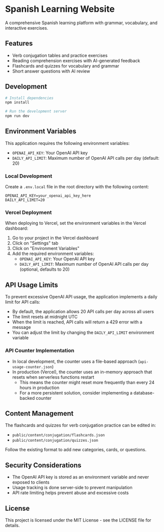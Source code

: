 # Spanish Learning Website

A comprehensive Spanish learning platform with grammar, vocabulary, and interactive exercises.

## Features

- Verb conjugation tables and practice exercises
- Reading comprehension exercises with AI-generated feedback
- Flashcards and quizzes for vocabulary and grammar
- Short answer questions with AI review

## Development

```bash
# Install dependencies
npm install

# Run the development server
npm run dev
```

## Environment Variables

This application requires the following environment variables:

- `OPENAI_API_KEY`: Your OpenAI API key
- `DAILY_API_LIMIT`: Maximum number of OpenAI API calls per day (default: 20)

### Local Development

Create a `.env.local` file in the root directory with the following content:

```
OPENAI_API_KEY=your_openai_api_key_here
DAILY_API_LIMIT=20
```

### Vercel Deployment

When deploying to Vercel, set the environment variables in the Vercel dashboard:

1. Go to your project in the Vercel dashboard
2. Click on "Settings" tab
3. Click on "Environment Variables"
4. Add the required environment variables:
   - `OPENAI_API_KEY`: Your OpenAI API key
   - `DAILY_API_LIMIT`: Maximum number of OpenAI API calls per day (optional, defaults to 20)

## API Usage Limits

To prevent excessive OpenAI API usage, the application implements a daily limit for API calls:

- By default, the application allows 20 API calls per day across all users
- The limit resets at midnight UTC
- When the limit is reached, API calls will return a 429 error with a message
- You can adjust the limit by changing the `DAILY_API_LIMIT` environment variable

### API Counter Implementation

- In local development, the counter uses a file-based approach (`api-usage-counter.json`)
- In production (Vercel), the counter uses an in-memory approach that resets when serverless functions restart
  - This means the counter might reset more frequently than every 24 hours in production
  - For a more persistent solution, consider implementing a database-backed counter

## Content Management

The flashcards and quizzes for verb conjugation practice can be edited in:

- `public/content/conjugation/flashcards.json`
- `public/content/conjugation/quizzes.json`

Follow the existing format to add new categories, cards, or questions.

## Security Considerations

- The OpenAI API key is stored as an environment variable and never exposed to clients
- Usage tracking is done server-side to prevent manipulation
- API rate limiting helps prevent abuse and excessive costs

## License

This project is licensed under the MIT License - see the LICENSE file for details.
